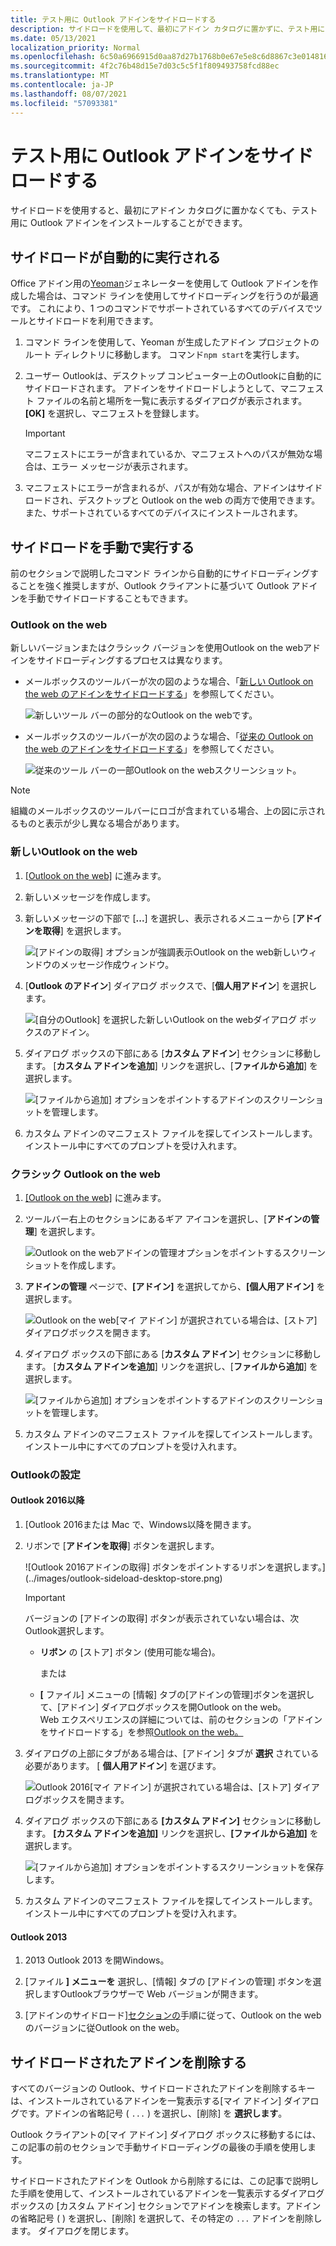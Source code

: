 ```yaml
---
title: テスト用に Outlook アドインをサイドロードする
description: サイドロードを使用して、最初にアドイン カタログに置かずに、テスト用に Outlook アドインをインストールします。
ms.date: 05/13/2021
localization_priority: Normal
ms.openlocfilehash: 6c50a6966915d0aa87d27b1768b0e67e5e8c6d8867c3e0148166f6abfdcd92e0
ms.sourcegitcommit: 4f2c76b48d15e7d03c5c5f1f809493758fcd88ec
ms.translationtype: MT
ms.contentlocale: ja-JP
ms.lasthandoff: 08/07/2021
ms.locfileid: "57093381"
---
```

# <a name="sideload-outlook-add-ins-for-testing"></a>テスト用に Outlook アドインをサイドロードする

サイドロードを使用すると、最初にアドイン カタログに置かなくても、テスト用に Outlook アドインをインストールすることができます。

## <a name="sideload-automatically"></a>サイドロードが自動的に実行される

Office アドイン用の[Yeoman](https://github.com/OfficeDev/generator-office)ジェネレーターを使用して Outlook アドインを作成した場合は、コマンド ラインを使用してサイドローディングを行うのが最適です。 これにより、1 つのコマンドでサポートされているすべてのデバイスでツールとサイドロードを利用できます。

1. コマンド ラインを使用して、Yeoman が生成したアドイン プロジェクトのルート ディレクトリに移動します。 コマンド`npm start`を実行します。

1. ユーザー Outlookは、デスクトップ コンピューター上のOutlookに自動的にサイドロードされます。 アドインをサイドロードしようとして、マニフェスト ファイルの名前と場所を一覧に表示するダイアログが表示されます。 **[OK]** を選択し、マニフェストを登録します。

    > [!IMPORTANT]
    > マニフェストにエラーが含まれているか、マニフェストへのパスが無効な場合は、エラー メッセージが表示されます。

1. マニフェストにエラーが含まれるが、パスが有効な場合、アドインはサイドロードされ、デスクトップと Outlook on the web の両方で使用できます。 また、サポートされているすべてのデバイスにインストールされます。

## <a name="sideload-manually"></a>サイドロードを手動で実行する

前のセクションで説明したコマンド ラインから自動的にサイドローディングすることを強く推奨しますが、Outlook クライアントに基づいて Outlook アドインを手動でサイドロードすることもできます。

### <a name="outlook-on-the-web"></a>Outlook on the web

新しいバージョンまたはクラシック バージョンを使用Outlook on the webアドインをサイドローディングするプロセスは異なります。

- メールボックスのツールバーが次の図のような場合、「[新しい Outlook on the web のアドインをサイドロードする](#new-outlook-on-the-web)」を参照してください。

    ![新しいツール バーの部分的なOutlook on the webです。](../images/outlook-on-the-web-new-toolbar.png)

- メールボックスのツールバーが次の図のような場合、「[従来の Outlook on the web のアドインをサイドロードする](#classic-outlook-on-the-web)」を参照してください。

    ![従来のツール バーの一部Outlook on the webスクリーンショット。](../images/outlook-on-the-web-classic-toolbar.png)

> [!NOTE]
> 組織のメールボックスのツールバーにロゴが含まれている場合、上の図に示されるものと表示が少し異なる場合があります。

### <a name="new-outlook-on-the-web"></a>新しいOutlook on the web

1. [[Outlook on the web]](https://outlook.office.com) に進みます。

1. 新しいメッセージを作成します。

1. 新しいメッセージの下部で [**...**] を選択し、表示されるメニューから [**アドインを取得**] を選択します。

    ![[アドインの取得] オプションが強調表示Outlook on the web新しいウィンドウのメッセージ作成ウィンドウ。](../images/outlook-on-the-web-new-get-add-ins.png)

1. [**Outlook のアドイン**] ダイアログ ボックスで、[**個人用アドイン**] を選択します。

    ![[自分のOutlook] を選択した新しいOutlook on the webダイアログ ボックスのアドイン。](../images/outlook-on-the-web-new-my-add-ins.png)

1. ダイアログ ボックスの下部にある [**カスタム アドイン**] セクションに移動します。 [**カスタム アドインを追加**] リンクを選択し、[**ファイルから追加**] を選択します。

    ![[ファイルから追加] オプションをポイントするアドインのスクリーンショットを管理します。](../images/outlook-sideload-desktop-add-from-file.png)

1. カスタム アドインのマニフェスト ファイルを探してインストールします。インストール中にすべてのプロンプトを受け入れます。

### <a name="classic-outlook-on-the-web"></a>クラシック Outlook on the web

1. [[Outlook on the web]](https://outlook.office.com) に進みます。

1. ツールバー右上のセクションにあるギア アイコンを選択し、[**アドインの管理**] を選択します。

    ![Outlook on the webアドインの管理オプションをポイントするスクリーンショットを作成します。](../images/outlook-sideload-web-manage-integrations.png)

1. **アドインの管理** ページで、**[アドイン]** を選択してから、**[個人用アドイン]** を選択します。

    ![Outlook on the web[マイ アドイン] が選択されている場合は、[ストア] ダイアログボックスを開きます。](../images/outlook-sideload-store-select-add-ins.png)

1. ダイアログ ボックスの下部にある [**カスタム アドイン**] セクションに移動します。 [**カスタム アドインを追加**] リンクを選択し、[**ファイルから追加**] を選択します。

    ![[ファイルから追加] オプションをポイントするアドインのスクリーンショットを管理します。](../images/outlook-sideload-desktop-add-from-file.png)

1. カスタム アドインのマニフェスト ファイルを探してインストールします。インストール中にすべてのプロンプトを受け入れます。

### <a name="outlook-on-the-desktop"></a>Outlookの設定

#### <a name="outlook-2016-or-later"></a>Outlook 2016以降

1. [Outlook 2016または Mac で、Windows以降を開きます。

1. リボンで [**アドインを取得**] ボタンを選択します。

    ![Outlook 2016アドインの取得] ボタンをポイントするリボンを選択します。](../images/outlook-sideload-desktop-store.png)

    > [!IMPORTANT]
    > バージョンの [アドインの取得] ボタンが表示されていない場合は、次Outlook選択します。
    >
    > - **リボン** の [ストア] ボタン (使用可能な場合)。
    >
    >   または
    >
    > - **[** ファイル] メニューの [情報] タブの[アドインの管理]ボタンを選択して、[アドイン] ダイアログボックスを開Outlook on the web。 <br>Web エクスペリエンスの詳細については、前のセクションの「アドインをサイドロードする」を参照[Outlook on the web。](#outlook-on-the-web)

1. ダイアログの上部にタブがある場合は、[アドイン] タブが **選択** されている必要があります。 [ **個人用アドイン**] を選びます。

    ![Outlook 2016[マイ アドイン] が選択されている場合は、[ストア] ダイアログボックスを開きます。](../images/outlook-sideload-store-select-add-ins.png)

1. ダイアログ ボックスの下部にある **[カスタム アドイン]** セクションに移動します。 **[カスタム アドインを追加]** リンクを選択し、**[ファイルから追加]** を選択します。

    ![[ファイルから追加] オプションをポイントするスクリーンショットを保存します。](../images/outlook-sideload-desktop-add-from-file.png)

1. カスタム アドインのマニフェスト ファイルを探してインストールします。インストール中にすべてのプロンプトを受け入れます。

#### <a name="outlook-2013"></a>Outlook 2013

1. 2013 Outlook 2013 を開Windows。

1. [ファイル **] メニューを** 選択し、[情報] タブの [アドインの管理] ボタンを選択しますOutlookブラウザーで Web バージョンが開きます。

1. [アドインのサイドロード][セクションの](#outlook-on-the-web)手順に従って、Outlook on the webのバージョンに従Outlook on the web。

## <a name="remove-a-sideloaded-add-in"></a>サイドロードされたアドインを削除する

すべてのバージョンの Outlook、サイドロードされたアドインを削除するキーは、インストールされているアドインを一覧表示する[マイ アドイン] ダイアログです。アドインの省略記号 ( `...` ) を選択し、[削除] を **選択します**。

Outlook クライアントの[マイ アドイン] ダイアログ ボックスに移動するには、この記事の前のセクションで手動[](#sideload-manually)サイドローディングの最後の手順を使用します。

サイドロードされたアドインを Outlook から削除するには、この記事で説明した手順を使用して、インストールされているアドインを一覧表示するダイアログボックスの [カスタム アドイン] セクションでアドインを検索します。アドインの省略記号 ( ) を選択し、[削除] を選択して、その特定の `...` アドインを削除します。  ダイアログを閉じます。
